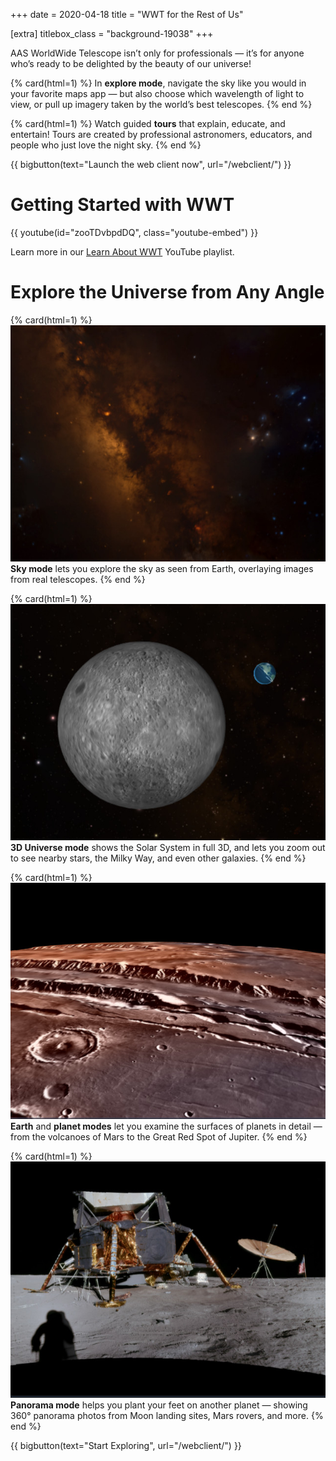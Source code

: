 +++
date = 2020-04-18
title = "WWT for the Rest of Us"

[extra]
titlebox_class = "background-19038"
+++

AAS WorldWide Telescope isn’t only for professionals — it’s for anyone who’s
ready to be delighted by the beauty of our universe!

<section class="flex-cards">

{% card(html=1) %}
In <b>explore mode</b>, navigate the sky like you would in your favorite maps
app — but also choose which wavelength of light to view, or pull up imagery
taken by the world’s best telescopes.
{% end %}

{% card(html=1) %}
Watch guided <b>tours</b> that explain, educate, and entertain! Tours are
created by professional astronomers, educators, and people who just love the
night sky.
{% end %}

</section>

{{ bigbutton(text="Launch the web client now", url="/webclient/") }}


# Getting Started with WWT

{{ youtube(id="zooTDvbpdDQ", class="youtube-embed") }}

Learn more in our [Learn About WWT][youtube-learn] YouTube playlist.

[youtube-learn]: https://www.youtube.com/playlist?list=PLozhKWk-h8YABM7u4sDpj-TfEtW4Ciido


# Explore the Universe from Any Angle

<!-- hack since at max width flexbox with 4 items doesn't lay out how I'd like -->
<section class="flex-cards">

{% card(html=1) %}
<img src="shot-sky-mode.jpg">
<b>Sky mode</b> lets you explore the sky as seen from Earth, overlaying images
from real telescopes.
{% end %}

{% card(html=1) %}
<img src="shot-3d.jpg">
<b>3D Universe mode</b> shows the Solar System in full 3D, and lets you zoom
out to see nearby stars, the Milky Way, and even other galaxies.
{% end %}

</section>
<section class="flex-cards">

{% card(html=1) %}
<img src="shot-planet-mode.jpg">
<b>Earth</b> and <b>planet modes</b> let you examine the surfaces of planets
in detail — from the volcanoes of Mars to the Great Red Spot of Jupiter.
{% end %}

{% card(html=1) %}
<img src="shot-panorama.jpg">
<b>Panorama mode</b> helps you plant your feet on another planet — showing
360° panorama photos from Moon landing sites, Mars rovers, and more.
{% end %}

</section>

{{ bigbutton(text="Start Exploring", url="/webclient/") }}
